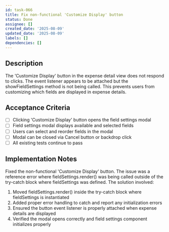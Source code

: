 ```yaml
---
id: task-066
title: Fix non-functional 'Customize Display' button
status: Done
assignee: []
created_date: '2025-08-09'
updated_date: '2025-08-09'
labels: []
dependencies: []
---
```


## Description

The 'Customize Display' button in the expense detail view does not respond to clicks. The event listener appears to be attached but the showFieldSettings method is not being called. This prevents users from customizing which fields are displayed in expense details.

## Acceptance Criteria

- [ ] Clicking 'Customize Display' button opens the field settings modal
- [ ] Field settings modal displays available and selected fields
- [ ] Users can select and reorder fields in the modal
- [ ] Modal can be closed via Cancel button or backdrop click
- [ ] All existing tests continue to pass

## Implementation Notes

Fixed the non-functional 'Customize Display' button. The issue was a reference error where fieldSettings.render() was being called outside of the try-catch block where fieldSettings was defined. The solution involved:

1. Moved fieldSettings.render() inside the try-catch block where fieldSettings is instantiated
2. Added proper error handling to catch and report any initialization errors
3. Ensured the button event listener is properly attached when expense details are displayed
4. Verified the modal opens correctly and field settings component initializes properly
